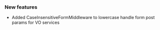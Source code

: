 <!-- Delete the sections that don't apply -->

### New features

- Added CaseInsensitiveFormMiddleware to lowercase handle form post params for VO services
